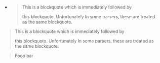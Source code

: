 *   > This is a blockquote
    > which is immediately followed by
    >
    > this blockquote. Unfortunately
    > In some parsers, these are treated as the same blockquote.

> This is a blockquote
> which is immediately followed by
>
>
> this blockquote. Unfortunately
> In some parsers, these are treated as the same blockquote.

<!--  -->

> Fooo
> bar
